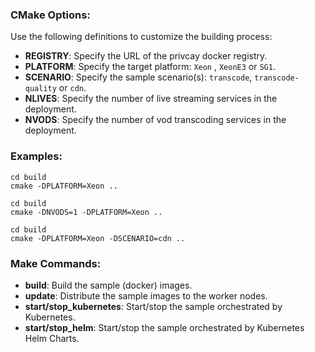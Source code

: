 
### CMake Options:

Use the following definitions to customize the building process:   
- **REGISTRY**: Specify the URL of the privcay docker registry.    
- **PLATFORM**: Specify the target platform: `Xeon` , `XeonE3` or `SG1`.
- **SCENARIO**: Specify the sample scenario(s): `transcode`, `transcode-quality` or `cdn`.  
- **NLIVES**: Specify the number of live streaming services in the deployment. 
- **NVODS**: Specify the number of vod transcoding services in the deployment.  

### Examples:   

```
cd build
cmake -DPLATFORM=Xeon ..
```

```
cd build
cmake -DNVODS=1 -DPLATFORM=Xeon ..
```

```
cd build
cmake -DPLATFORM=Xeon -DSCENARIO=cdn ..
```

### Make Commands:

- **build**: Build the sample (docker) images.  
- **update**: Distribute the sample images to the worker nodes.  
- **start/stop_kubernetes**: Start/stop the sample orchestrated by Kubernetes.   
- **start/stop_helm**: Start/stop the sample orchestrated by Kubernetes Helm Charts.   

